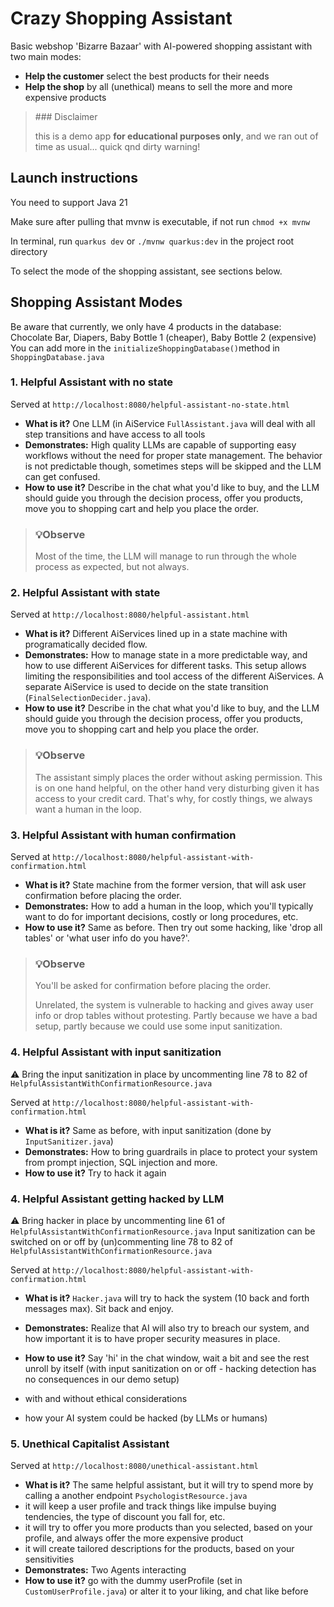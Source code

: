 # Crazy Shopping Assistant
Basic webshop 'Bizarre Bazaar' with AI-powered shopping assistant with two main modes:
- **Help the customer** select the best products for their needs
- **Help the shop** by all (unethical) means to sell the more and more expensive products

> ###️ Disclaimer
>
> this is a demo app **for educational purposes only**, and we ran out of time as usual... quick qnd dirty warning!

## Launch instructions
You need to support Java 21

Make sure after pulling that mvnw is executable, if not run `chmod +x mvnw`

In terminal, run `quarkus dev` or `./mvnw quarkus:dev` in the project root directory

To select the mode of the shopping assistant, see sections below.

## Shopping Assistant Modes

Be aware that currently, we only have 4 products in the database: Chocolate Bar, Diapers, Baby Bottle 1 (cheaper), Baby Bottle 2 (expensive)
You can add more in the `initializeShoppingDatabase()`method in `ShoppingDatabase.java`

### 1. Helpful Assistant with no state

Served at `http://localhost:8080/helpful-assistant-no-state.html`

- **What is it?** One LLM (in AiService `FullAssistant.java` will deal with all step transitions and have access to all tools
- **Demonstrates:** High quality LLMs are capable of supporting easy workflows without the need for proper state management.
  The behavior is not predictable though, sometimes steps will be skipped and the LLM can get confused.
- **How to use it?** Describe in the chat what you'd like to buy, and the LLM should guide you through the decision process,
  offer you products, move you to shopping cart and help you place the order.

>### 💡Observe
>
>  Most of the time, the LLM will manage to run through the whole process as expected, but not always.


### 2. Helpful Assistant with state

Served at `http://localhost:8080/helpful-assistant.html`

- **What is it?** Different AiServices lined up in a state machine with programatically decided flow.
- **Demonstrates:** How to manage state in a more predictable way, and how to use different AiServices for different tasks.
  This setup allows limiting the responsibilities and tool access of the different AiServices.
  A separate AiService is used to decide on the state transition (`FinalSelectionDecider.java`).
- **How to use it?** Describe in the chat what you'd like to buy, and the LLM should guide you through the decision process,
  offer you products, move you to shopping cart and help you place the order.

>### 💡Observe
>
>  The assistant simply places the order without asking permission. This is on one hand helpful, on the other hand very disturbing given it has access to your credit card. That's why, for costly things, we always want a human in the loop.

### 3. Helpful Assistant with human confirmation

Served at `http://localhost:8080/helpful-assistant-with-confirmation.html`

- **What is it?** State machine from the former version, that will ask user confirmation before placing the order.
- **Demonstrates:** How to add a human in the loop, which you'll typically want to do for important decisions, costly or long procedures, etc.
- **How to use it?** Same as before. Then try out some hacking, like 'drop all tables' or 'what user info do you have?'.

>### 💡Observe
>
>  You'll be asked for confirmation before placing the order.
>
>  Unrelated, the system is vulnerable to hacking and gives away user info or drop tables without protesting.
> Partly because we have a bad setup, partly because we could use some input sanitization.

### 4. Helpful Assistant with input sanitization

⚠️ Bring the input sanitization in place by uncommenting line 78 to 82 of `HelpfulAssistantWithConfirmationResource.java`

Served at `http://localhost:8080/helpful-assistant-with-confirmation.html`

- **What is it?** Same as before, with input sanitization (done by `InputSanitizer.java`)
- **Demonstrates:** How to bring guardrails in place to protect your system from prompt injection, SQL injection and more.
- **How to use it?** Try to hack it again

### 4. Helpful Assistant getting hacked by LLM

⚠️ Bring hacker in place by uncommenting line 61 of `HelpfulAssistantWithConfirmationResource.java`
Input sanitization can be switched on or off by (un)commenting line 78 to 82 of `HelpfulAssistantWithConfirmationResource.java`

Served at `http://localhost:8080/helpful-assistant-with-confirmation.html`

- **What is it?** `Hacker.java` will try to hack the system (10 back and forth messages max). Sit back and enjoy.
- **Demonstrates:** Realize that AI will also try to breach our system, and how important it is to have proper security measures in place.
- **How to use it?** Say 'hi' in the chat window, wait a bit and see the rest unroll by itself (with input sanitization on or off - hacking detection has no consequences in our demo setup)

- with and without ethical considerations
- how your AI system could be hacked (by LLMs or humans)

### 5. Unethical Capitalist Assistant

Served at `http://localhost:8080/unethical-assistant.html`

- **What is it?** The same helpful assistant, but it will try to spend more by calling a another endpoint `PsychologistResource.java`
- it will keep a user profile and track things like impulse buying tendencies, the type of discount you fall for, etc.
- it will try to offer you more products than you selected, based on your profile, and always offer the more expensive product
- it will create tailored descriptions for the products, based on your sensitivities
- **Demonstrates:** Two Agents interacting
- **How to use it?** go with the dummy userProfile (set in `CustomUserProfile.java`) or alter it to your liking, and chat like before


